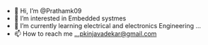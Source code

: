 - 👋 Hi, I’m @Prathamk09
- 👀 I’m interested in Embedded systmes 
- 🌱 I’m currently learning electrical and electronics Engineering ...
- 📫 How to reach me ...pkinjavadekar@gmail.com


<!---
Prathamk09/Prathamk09 is a ✨ special ✨ repository because its `README.md` (this file) appears on your GitHub profile.
You can click the Preview link to take a look at your changes.
--->
